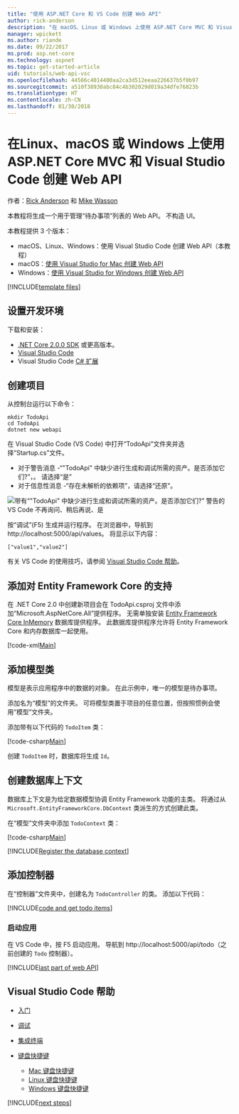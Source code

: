 ```yaml
---
title: "使用 ASP.NET Core 和 VS Code 创建 Web API"
author: rick-anderson
description: "在 macOS、Linux 或 Windows 上使用 ASP.NET Core MVC 和 Visual Studio Code 构建 Web API"
manager: wpickett
ms.author: riande
ms.date: 09/22/2017
ms.prod: asp.net-core
ms.technology: aspnet
ms.topic: get-started-article
uid: tutorials/web-api-vsc
ms.openlocfilehash: 44566c4014400aa2ca3d512eeaa226637b5f0b97
ms.sourcegitcommit: a510f38930abc84c4b302029d019a34dfe76823b
ms.translationtype: HT
ms.contentlocale: zh-CN
ms.lasthandoff: 01/30/2018
---
```

# <a name="create-a-web-api-with-aspnet-core-mvc-and-visual-studio-code-on-linux-macos-and-windows"></a>在Linux、macOS 或 Windows 上使用 ASP.NET Core MVC 和 Visual Studio Code 创建 Web API

作者：[Rick Anderson](https://twitter.com/RickAndMSFT) 和 [Mike Wasson](https://github.com/mikewasson)

本教程将生成一个用于管理“待办事项”列表的 Web API。 不构造 UI。

本教程提供 3 个版本：

* macOS、Linux、Windows：使用 Visual Studio Code 创建 Web API（本教程）
* macOS：[使用 Visual Studio for Mac 创建 Web API](xref:tutorials/first-web-api-mac)
* Windows：[使用 Visual Studio for Windows 创建 Web API](xref:tutorials/first-web-api)

<!-- WARNING: The code AND images in this doc are used by uid: tutorials/web-api-vsc, tutorials/first-web-api-mac and tutorials/first-web-api. If you change any code/images in this tutorial, update uid: tutorials/web-api-vsc -->

[!INCLUDE[template files](../includes/webApi/intro.md)]

## <a name="set-up-your-development-environment"></a>设置开发环境

下载和安装：
- [.NET Core 2.0.0 SDK](https://www.microsoft.com/net/core) 或更高版本。
- [Visual Studio Code](https://code.visualstudio.com)
- Visual Studio Code [C# 扩展](https://marketplace.visualstudio.com/items?itemName=ms-vscode.csharp)

## <a name="create-the-project"></a>创建项目

从控制台运行以下命令：

```console
mkdir TodoApi
cd TodoApi
dotnet new webapi
```

在 Visual Studio Code (VS Code) 中打开“TodoApi”文件夹并选择“Startup.cs”文件。

- 对于警告消息 -“"TodoApi" 中缺少进行生成和调试所需的资产。是否添加它们?”，。 请选择“是”
- 对于信息性消息 -“存在未解析的依赖项”，请选择“还原”。

<!-- uid: tutorials/first-mvc-app-xplat/start-mvc uses the pic below. If you change it, make sure it's consistent -->

![带有“"TodoApi" 中缺少进行生成和调试所需的资产。是否添加它们?” 警告的 VS Code 不再询问、稍后再说、是](web-api-vsc/_static/vsc_restore.png)

按“调试”(F5) 生成并运行程序。 在浏览器中，导航到 http://localhost:5000/api/values。 将显示以下内容：

`["value1","value2"]`

有关 VS Code 的使用技巧，请参阅 [Visual Studio Code 帮助](#visual-studio-code-help)。

## <a name="add-support-for-entity-framework-core"></a>添加对 Entity Framework Core 的支持

在 .NET Core 2.0 中创建新项目会在 TodoApi.csproj 文件中添加“Microsoft.AspNetCore.All”提供程序。 无需单独安装 [Entity Framework Core InMemory](https://docs.microsoft.com/ef/core/providers/in-memory/) 数据库提供程序。 此数据库提供程序允许将 Entity Framework Core 和内存数据库一起使用。

[!code-xml[Main](web-api-vsc/sample/TodoApi/TodoApi.csproj?highlight=12)]

## <a name="add-a-model-class"></a>添加模型类

模型是表示应用程序中的数据的对象。 在此示例中，唯一的模型是待办事项。

添加名为“模型”的文件夹。 可将模型类置于项目的任意位置，但按照惯例会使用“模型”文件夹。

添加带有以下代码的 `TodoItem` 类：

[!code-csharp[Main](first-web-api/sample/TodoApi/Models/TodoItem.cs)]

创建 `TodoItem` 时，数据库将生成 `Id`。

## <a name="create-the-database-context"></a>创建数据库上下文

数据库上下文是为给定数据模型协调 Entity Framework 功能的主类。 将通过从 `Microsoft.EntityFrameworkCore.DbContext` 类派生的方式创建此类。

在“模型”文件夹中添加 `TodoContext` 类：

[!code-csharp[Main](first-web-api/sample/TodoApi/Models/TodoContext.cs)]

[!INCLUDE[Register the database context](../includes/webApi/register_dbContext.md)]

## <a name="add-a-controller"></a>添加控制器

在“控制器”文件夹中，创建名为 `TodoController` 的类。 添加以下代码：

[!INCLUDE[code and get todo items](../includes/webApi/getTodoItems.md)]

### <a name="launch-the-app"></a>启动应用

在 VS Code 中，按 F5 启动应用。 导航到 http://localhost:5000/api/todo（之前创建的 `Todo` 控制器）。

[!INCLUDE[last part of web API](../includes/webApi/end.md)]

## <a name="visual-studio-code-help"></a>Visual Studio Code 帮助

- [入门](https://code.visualstudio.com/docs)
- [调试](https://code.visualstudio.com/docs/editor/debugging)
- [集成终端](https://code.visualstudio.com/docs/editor/integrated-terminal)
- [键盘快捷键](https://code.visualstudio.com/docs/getstarted/keybindings#_keyboard-shortcuts-reference)

  - [Mac 键盘快捷键](https://code.visualstudio.com/shortcuts/keyboard-shortcuts-macos.pdf)
  - [Linux 键盘快捷键](https://code.visualstudio.com/shortcuts/keyboard-shortcuts-linux.pdf)
  - [Windows 键盘快捷键](https://code.visualstudio.com/shortcuts/keyboard-shortcuts-windows.pdf)

[!INCLUDE[next steps](../includes/webApi/next.md)]


